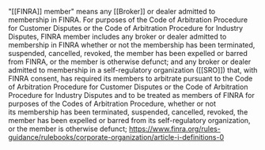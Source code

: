 "[[FINRA]] member" means any [[Broker]] or dealer admitted to membership in FINRA. For purposes of the Code of Arbitration Procedure for Customer Disputes or the Code of Arbitration Procedure for Industry Disputes, FINRA member includes any broker or dealer admitted to membership in FINRA whether or not the membership has been terminated, suspended, cancelled, revoked, the member has been expelled or barred from FINRA, or the member is otherwise defunct; and any broker or dealer admitted to membership in a self-regulatory organization ([[SRO]]) that, with FINRA consent, has required its members to arbitrate pursuant to the Code of Arbitration Procedure for Customer Disputes or the Code of Arbitration Procedure for Industry Disputes and to be treated as members of FINRA for purposes of the Codes of Arbitration Procedure, whether or not its membership has been terminated, suspended, cancelled, revoked, the member has been expelled or barred from its self-regulatory organization, or the member is otherwise defunct;
https://www.finra.org/rules-guidance/rulebooks/corporate-organization/article-i-definitions-0
